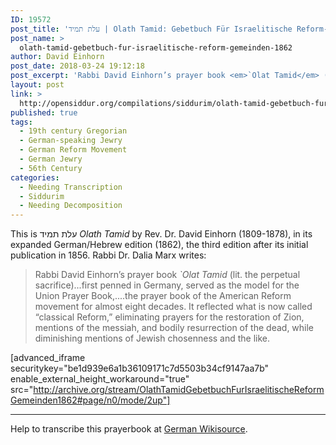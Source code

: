 ```yaml
---
ID: 19572
post_title: 'עלת תמיד | Olath Tamid: Gebetbuch Für Israelitische Reform-Gemeinden, by David Einhorn (3rd German ed. 1862)'
post_name: >
  olath-tamid-gebetbuch-fur-israelitische-reform-gemeinden-1862
author: David Einhorn
post_date: 2018-03-24 19:12:18
post_excerpt: 'Rabbi David Einhorn’s prayer book <em>`Olat Tamid</em> (lit. the perpetual sacrifice)...first penned in Germany, served as the model for the Union Prayer Book,....the prayer book of the American Reform movement for almost eight decades. It reflected what is now called “classical Reform,” eliminating prayers for the restoration of Zion, mentions of the messiah, and bodily resurrection of the dead, while diminishing mentions of Jewish chosenness and the like.  This is עלת תמיד <em>Olath Tamid</em> by Rev. Dr. David Einhorn (1809-1878), in its expanded German/Hebrew edition (1862), the third edition after its initial publication in 1856.'
layout: post
link: >
  http://opensiddur.org/compilations/siddurim/olath-tamid-gebetbuch-fur-israelitische-reform-gemeinden-1862/
published: true
tags:
  - 19th century Gregorian
  - German-speaking Jewry
  - German Reform Movement
  - German Jewry
  - 56th Century
categories:
  - Needing Transcription
  - Siddurim
  - Needing Decomposition
---
```

This is עלת תמיד <em>Olath Tamid</em> by Rev. Dr. David Einhorn (1809-1878), in its expanded German/Hebrew edition (1862), the third edition after its initial publication in 1856. Rabbi Dr. Dalia Marx writes:

<blockquote>Rabbi David Einhorn’s prayer book <em>`Olat Tamid</em> (lit. the perpetual sacrifice)...first penned in Germany, served as the model for the Union Prayer Book,....the prayer book of the American Reform movement for almost eight decades. It reflected what is now called “classical Reform,” eliminating prayers for the restoration of Zion, mentions of the messiah, and bodily resurrection of the dead, while diminishing mentions of Jewish chosenness and the like.</blockquote>

[advanced_iframe securitykey="be1d939e6a1b36109171c7d5503b34cf9147aa7b" enable_external_height_workaround="true" src="http://archive.org/stream/OlathTamidGebetbuchFurIsraelitischeReformGemeinden1862#page/n0/mode/2up"]

<hr />

Help to transcribe this prayerbook at <a href="https://de.wikisource.org/wiki/Index:Olath_Tamid_Gebetbuch_fur_Israelitische_Reform-Gemeinden_(David_Einhorn_1862).pdf">German Wikisource</a>.